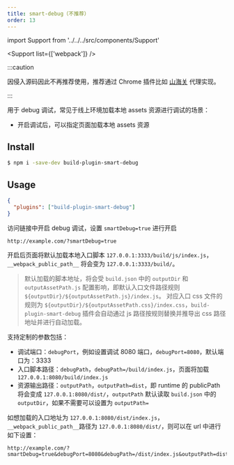 ```yaml
---
title: smart-debug（不推荐）
order: 13
---
```


import Support from '../../../src/components/Support'

<Support list={['webpack']} />

:::caution

因侵入源码因此不再推荐使用，推荐通过 Chrome 插件比如 [山海关](https://chrome.google.com/webstore/detail/%E5%B1%B1%E6%B5%B7%E5%85%B3%E6%8F%92%E4%BB%B6/jfalnandddhgfnmejfgjgfbfnnkhljog) 代理实现。

:::


用于 debug 调试，常见于线上环境加载本地 assets 资源进行调试的场景：

- 开启调试后，可以指定页面加载本地 assets 资源

## Install

```bash
$ npm i -save-dev build-plugin-smart-debug
```

## Usage

```json
{
  "plugins": ["build-plugin-smart-debug"]
}
```

访问链接中开启 debug 调试，设置 `smartDebug=true` 进行开启

```
http://example.com/?smartDebug=true
```

开启后页面将默认加载本地入口脚本 `127.0.0.1:3333/build/js/index.js`，`__webpack_public_path__` 将会变为 `127.0.0.1:3333/build/`。

> 默认加载的脚本地址，将会受 `build.json` 中的 `outputDir` 和 `outputAssetPath.js` 配置影响，即默认入口文件路径规则 `${outputDir}/${outputAssetPath.js}/index.js`。
> 对应入口 css 文件的规则为 `${outputDir}/${outputAssetPath.css}/index.css`，`build-plugin-smart-debug` 插件会自动通过 js 路径按规则替换并推导出 css 路径地址并进行自动加载。

支持定制的参数包括：

- 调试端口：`debugPort`，例如设置调试 8080 端口，`debugPort=8080`，默认端口为：3333
- 入口脚本路径：`debugPath`，`debugPath=/build/index.js`，页面将加载 `127.0.0.1:8080/build/index.js`
- 资源输出路径：`outputPath`，`outputPath=dist`，即 runtime 的 publicPath 将会变成 `127.0.0.1:8080/dist/`，`outputPath` 默认读取 `build.json` 中的 `outputDir`，如果不需要可以设置为 `outputPath=`

如想加载的入口地址为 `127.0.0.1:8080/dist/index.js`， `__webpack_public_path__`路径为 `127.0.0.1:8080/dist/`，则可以在 url 中进行如下设置：

```
http://example.com/?smartDebug=true&debugPort=8080&debugPath=/dist/index.js&outputPath=dist
```
